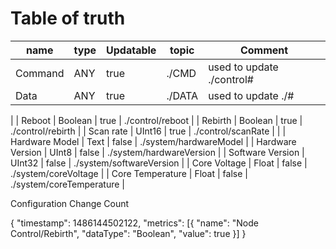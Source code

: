 # Table of truth

| name              | type     | Updatable | topic                      | Comment                    |
|-------------------|----------|-----------|----------------------------|----------------------------|
| Command           | ANY      | true      | ./CMD                      | used to update ./control#           
| Data              | ANY      | true      | ./DATA                     | used to update ./#   
|
| Reboot            | Boolean  | true      | ./control/reboot           |
| Rebirth           | Boolean  | true      | ./control/rebirth          |
| Scan rate         | UInt16   | true      | ./control/scanRate         |
|
| Hardware Model    | Text     | false     | ./system/hardwareModel     |
| Hardware Version  | UInt8    | false     | ./system/hardwareVersion   |
| Software Version  | UInt32   | false     | ./system/softwareVersion   |
| Core Voltage      | Float    | false     | ./system/coreVoltage       |
| Core Temperature  | Float    | false     | ./system/coreTemperature   |

 Configuration Change Count

{
"timestamp": 1486144502122,
"metrics": [{
       "name": "Node Control/Rebirth",
       "dataType": "Boolean",
       "value": true
}]
}